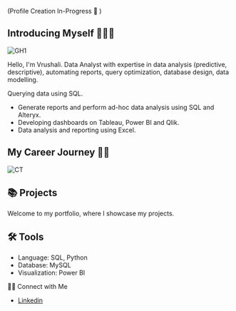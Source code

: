 (Profile Creation In-Progress 🚧 )
## Introducing Myself 🙋🏻‍♀️
![GH1](https://github.com/user-attachments/assets/9c4e6939-0634-43a7-bfb7-e6d88e109ccb)

Hello, I'm Vrushali. Data Analyst with expertise in data analysis (predictive, descriptive), automating reports, query optimization, database design, data modelling.

Querying data using SQL.
 - Generate reports and perform ad-hoc data analysis using SQL and Alteryx. 
 - Developing dashboards on Tableau, Power BI and Qlik.
 - Data analysis and reporting using Excel.

## My Career Journey 👩‍💻
![CT](https://github.com/user-attachments/assets/2a46ea9b-77fd-4f2d-b884-097fce67dfca)

## 📚 Projects
Welcome to my portfolio, where I showcase my projects.

## 🛠️ Tools
 - Language: SQL, Python
 - Database: MySQL
 - Visualization: Power BI

👋🏻 Connect with Me
 - [Linkedin](https://www.linkedin.com/in/vrushaliparate)
